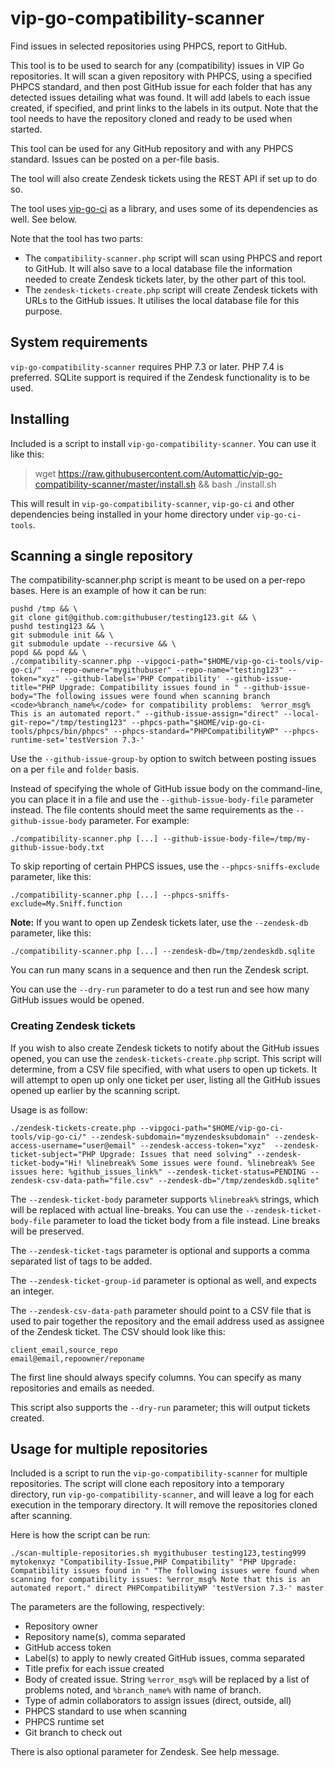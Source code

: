 # vip-go-compatibility-scanner

Find issues in selected repositories using PHPCS, report to GitHub.

This tool is to be used to search for any (compatibility) issues in VIP Go repositories. It will scan a given repository with PHPCS, using a specified PHPCS standard, and then post GitHub issue for each folder that has any detected issues detailing what was found. It will add labels to each issue created, if specified, and print links to the labels in its output. Note that the tool needs to have the repository cloned and ready to be used when started.

This tool can be used for any GitHub repository and with any PHPCS standard. Issues can be posted on a per-file basis.

The tool will also create Zendesk tickets using the REST API if set up to do so.

The tool uses [vip-go-ci](https://github.com/automattic/vip-go-ci/) as a library, and uses some of its dependencies as well. See below.

Note that the tool has two parts:
 * The `compatibility-scanner.php` script will scan using PHPCS and report to GitHub. It will also save to a local database file the information needed to create Zendesk tickets later, by the other part of this tool.
 * The `zendesk-tickets-create.php` script will create Zendesk tickets with URLs to the GitHub issues. It utilises the local database file for this purpose.

## System requirements

`vip-go-compatibility-scanner` requires PHP 7.3 or later. PHP 7.4 is preferred. SQLite support is required if the Zendesk functionality is to be used.

## Installing

Included is a script to install `vip-go-compatibility-scanner`. You can use it like this:

> wget https://raw.githubusercontent.com/Automattic/vip-go-compatibility-scanner/master/install.sh && bash ./install.sh 

This will result in `vip-go-compatibility-scanner`, `vip-go-ci` and other dependencies being installed in your home directory under `vip-go-ci-tools`.

## Scanning a single repository

The compatibility-scanner.php script is meant to be used on a per-repo bases. Here is an example of how it can be run:

```
pushd /tmp && \
git clone git@github.com:githubuser/testing123.git && \
pushd testing123 && \
git submodule init && \
git submodule update --recursive && \
popd && popd && \
./compatibility-scanner.php --vipgoci-path="$HOME/vip-go-ci-tools/vip-go-ci/"  --repo-owner="mygithubuser" --repo-name="testing123" --token="xyz" --github-labels='PHP Compatibility' --github-issue-title="PHP Upgrade: Compatibility issues found in " --github-issue-body="The following issues were found when scanning branch <code>%branch_name%</code> for compatibility problems:  %error_msg% This is an automated report." --github-issue-assign="direct" --local-git-repo="/tmp/testing123" --phpcs-path="$HOME/vip-go-ci-tools/phpcs/bin/phpcs" --phpcs-standard="PHPCompatibilityWP" --phpcs-runtime-set='testVersion 7.3-' 
```

Use the `--github-issue-group-by` option to switch between posting issues on a per `file` and `folder` basis.

Instead of specifying the whole of GitHub issue body on the command-line, you can place it in a file and use the `--github-issue-body-file` parameter instead. The file contents should meet the same requirements as the `--github-issue-body` parameter. For example:

```
./compatibility-scanner.php [...] --github-issue-body-file=/tmp/my-github-issue-body.txt
```

To skip reporting of certain PHPCS issues, use the `--phpcs-sniffs-exclude` parameter, like this:

```
./compatibility-scanner.php [...] --phpcs-sniffs-exclude=My.Sniff.function
```

<b>Note:</b> If you want to open up Zendesk tickets later, use the `--zendesk-db` parameter, like this:

```
./compatibility-scanner.php [...] --zendesk-db=/tmp/zendeskdb.sqlite
```

You can run many scans in a sequence and then run the Zendesk script.

You can use the `--dry-run` parameter to do a test run and see how many GitHub issues would be opened.

### Creating Zendesk tickets

If you wish to also create Zendesk tickets to notify about the GitHub issues opened, you can use the `zendesk-tickets-create.php` script. This script will determine, from a CSV file specified, with what users to open up tickets. It will attempt to open up only one ticket per user, listing all the GitHub issues opened up earlier by the scanning script.

Usage is as follow:

```
./zendesk-tickets-create.php --vipgoci-path="$HOME/vip-go-ci-tools/vip-go-ci/" --zendesk-subdomain="myzendesksubdomain" --zendesk-access-username="user@email" --zendesk-access-token="xyz"  --zendesk-ticket-subject="PHP Upgrade: Issues that need solving" --zendesk-ticket-body="Hi! %linebreak% Some issues were found. %linebreak% See issues here: %github_issues_link%" --zendesk-ticket-status=PENDING --zendesk-csv-data-path="file.csv" --zendesk-db="/tmp/zendeskdb.sqlite"
```

The `--zendesk-ticket-body` parameter supports `%linebreak%` strings, which will be replaced with actual line-breaks. You can use the `--zendesk-ticket-body-file` parameter to load the ticket body from a file instead. Line breaks will be preserved.

The `--zendesk-ticket-tags` parameter is optional and supports a comma separated list of tags to be added. 

The `--zendesk-ticket-group-id` parameter is optional as well, and expects an integer. 

The `--zendesk-csv-data-path` parameter should point to a CSV file that is used to pair together the repository and the email address used as assignee of the Zendesk ticket. The CSV should look like this:

```
client_email,source_repo
email@email,repoowner/reponame
```

The first line should always specify columns. You can specify as many repositories and emails as needed.

This script also supports the `--dry-run` parameter; this will output tickets created.

## Usage for multiple repositories

Included is a script to run the `vip-go-compatibility-scanner` for multiple repositories. The script will clone each repository into a temporary directory, run `vip-go-compatibility-scanner`, and will leave a log for each execution in the temporary directory. It will remove the repositories cloned after scanning.

Here is how the script can be run:

```
./scan-multiple-repositories.sh mygithubuser testing123,testing999 mytokenxyz "Compatibility-Issue,PHP Compatibility" "PHP Upgrade: Compatibility issues found in " "The following issues were found when scanning for compatibility issues: %error_msg% Note that this is an automated report." direct PHPCompatibilityWP 'testVersion 7.3-' master
```

The parameters are the following, respectively:
 * Repository owner
 * Repository name(s), comma separated
 * GitHub access token
 * Label(s) to apply to newly created GitHub issues, comma separated
 * Title prefix for each issue created
 * Body of created issue. String `%error_msg%` will be replaced by a list of problems noted, and `%branch_name%` with name of branch.
 * Type of admin collaborators to assign issues (direct, outside, all)
 * PHPCS standard to use when scanning
 * PHPCS runtime set
 * Git branch to check out

There is also optional parameter for Zendesk. See help message.

